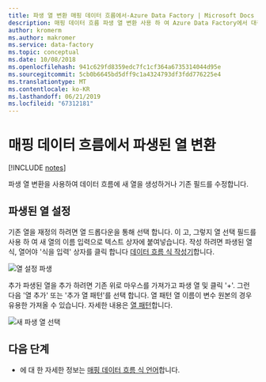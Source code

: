 ```yaml
---
title: 파생 열 변환 매핑 데이터 흐름에서-Azure Data Factory | Microsoft Docs
description: 매핑 데이터 흐름 파생 열 변환 사용 하 여 Azure Data Factory에서 대규모로 데이터를 변환 하는 방법을 알아봅니다.
author: kromerm
ms.author: makromer
ms.service: data-factory
ms.topic: conceptual
ms.date: 10/08/2018
ms.openlocfilehash: 941c629fd8359edc7fc1cf364a6735314044d95e
ms.sourcegitcommit: 5cb0b6645bd5dff9c1a4324793df3fdd776225e4
ms.translationtype: MT
ms.contentlocale: ko-KR
ms.lasthandoff: 06/21/2019
ms.locfileid: "67312181"
---
```

# <a name="derived-column-transformation-in-mapping-data-flow"></a>매핑 데이터 흐름에서 파생된 열 변환

[!INCLUDE [notes](../../includes/data-factory-data-flow-preview.md)]

파생 열 변환을 사용하여 데이터 흐름에 새 열을 생성하거나 기존 필드를 수정합니다.

## <a name="derived-column-settings"></a>파생된 열 설정

기존 열을 재정의 하려면 열 드롭다운을 통해 선택 합니다. 이 고, 그렇지 열 선택 필드를 사용 하 여 새 열의 이름 입력으로 텍스트 상자에 붙여넣습니다. 작성 하려면 파생된 열 식, 열어야 '식을 입력' 상자를 클릭 합니다 [데이터 흐름 식 작성기](concepts-data-flow-expression-builder.md)합니다.

![열 설정 파생](media/data-flow/dc1.png "파생 열 설정")

추가 파생된 열을 추가 하려면 기존 위로 마우스를 가져가고 파생 열 및 클릭 '+'. 그런 다음 '열 추가' 또는 '추가 열 패턴'를 선택 합니다. 열 패턴 열 이름이 변수 원본의 경우 유용한 가져올 수 있습니다. 자세한 내용은 [열 패턴](concepts-data-flow-column-pattern.md)합니다.

![새 파생 열 선택](media/data-flow/columnpattern.png "새 파생 열 선택")

## <a name="next-steps"></a>다음 단계

- 에 대 한 자세한 정보는 [매핑 데이터 흐름 식 언어](data-flow-expression-functions.md)합니다.
